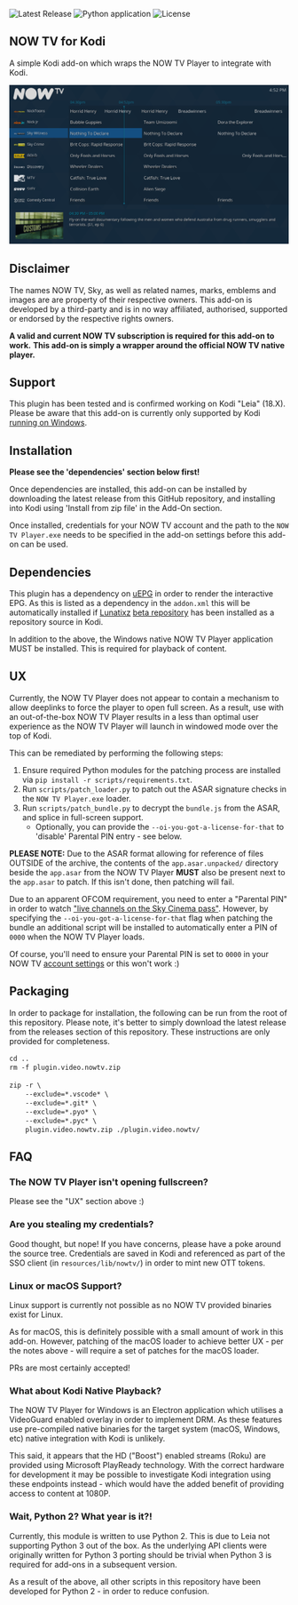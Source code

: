 ![Latest Release](https://img.shields.io/github/v/release/darkarnium/plugin.video.nowtv)
![Python application](https://github.com/darkarnium/plugin.video.nowtv/workflows/style/badge.svg?branch=master)
![License](https://img.shields.io/github/license/darkarnium/plugin.video.nowtv)

## NOW TV for Kodi

A simple Kodi add-on which wraps the NOW TV Player to integrate with Kodi.

![uEPG View](images/uEPG-View.png?raw=true)

## Disclaimer

The names NOW TV, Sky, as well as related names, marks, emblems and images
are are property of their respective owners. This add-on is developed by a
third-party and is in no way affiliated, authorised, supported or endorsed by
the respective rights owners.

**A valid and current NOW TV subscription is required for this add-on to work.**
**This add-on is simply a wrapper around the official NOW TV native player.**

## Support

This plugin has been tested and is confirmed working on Kodi "Leia" (18.X).
Please be aware that this add-on is currently only supported by Kodi
[running on Windows](#linux-or-macos-support).

## Installation

**Please see the 'dependencies' section below first!**

Once dependencies are installed, this add-on can be installed by downloading
the latest release from this GitHub repository, and installing into Kodi using
'Install from zip file' in the Add-On section.

Once installed, credentials for your NOW TV account and the path to the
`NOW TV Player.exe` needs to be specified in the add-on settings before this
add-on can be used.

## Dependencies

This plugin has a dependency on [uEPG](https://git.io/JfC65) in order to render
the interactive EPG. As this is listed as a dependency in the `addon.xml` this
will be automatically installed if [Lunatixz](https://github.com/Lunatixz/)
[beta repository](http://tinyurl.com/y2obmbfx) has been installed as a
repository source in Kodi.

In addition to the above, the Windows native NOW TV Player application MUST
be installed. This is required for playback of content.

## UX

Currently, the NOW TV Player does not appear to contain a mechanism to allow
deeplinks to force the player to open full screen. As a result, use with an
out-of-the-box NOW TV Player results in a less than optimal user experience
as the NOW TV Player will launch in windowed mode over the top of Kodi.

This can be remediated by performing the following steps:

1. Ensure required Python modules for the patching process are installed via
   `pip install -r scripts/requirements.txt`.
2. Run `scripts/patch_loader.py` to patch out the ASAR signature checks in the
   `NOW TV Player.exe` loader.
3. Run `scripts/patch_bundle.py` to decrypt the `bundle.js` from the ASAR, and
   splice in full-screen support.
   * Optionally, you can provide the `--oi-you-got-a-license-for-that` to
     'disable' Parental PIN entry - see below. 

**PLEASE NOTE:** Due to the ASAR format allowing for reference of files OUTSIDE
of the archive, the contents of the `app.asar.unpacked/` directory beside the
`app.asar` from the NOW TV Player **MUST** also be present next to the
`app.asar` to patch. If this isn't done, then patching will fail.

Due to an apparent OFCOM requirement, you need to enter a "Parental PIN" in
order to watch ["live channels on the Sky Cinema pass"](https://help.nowtv.com/article/what-is-a-parental-pin).
However, by specifying the `--oi-you-got-a-license-for-that` flag when patching
the bundle an additional script will be installed to automatically enter a PIN
of `0000` when the NOW TV Player loads.

Of course, you'll need to ensure your Parental PIN is set to `0000` in your
NOW TV [account settings](https://account.nowtv.com/settings) or this won't
work :)

## Packaging

In order to package for installation, the following can be run from the root
of this repository. Please note, it's better to simply download the latest
release from the releases section of this repository. These instructions are
only provided for completeness. 

```
cd ..
rm -f plugin.video.nowtv.zip

zip -r \
    --exclude=*.vscode* \
    --exclude=*.git* \
    --exclude=*.pyo* \
    --exclude=*.pyc* \
    plugin.video.nowtv.zip ./plugin.video.nowtv/
```

## FAQ

### The NOW TV Player isn't opening fullscreen?

Please see the "UX" section above :)

### Are you stealing my credentials?

Good thought, but nope! If you have concerns, please have a poke around the
source tree. Credentials are saved in Kodi and referenced as part of the SSO
client (in `resources/lib/nowtv/`) in order to mint new OTT tokens.

### Linux or macOS Support?

Linux support is currently not possible as no NOW TV provided binaries exist
for Linux.

As for macOS, this is definitely possible with a small amount of work in this
add-on. However, patching of the macOS loader to achieve better UX - per the
notes above - will require a set of patches for the macOS loader.

PRs are most certainly accepted!

### What about Kodi Native Playback?

The NOW TV Player for Windows is an Electron application which utilises a
VideoGuard enabled overlay in order to implement DRM. As these features use
pre-compiled native binaries for the target system (macOS, Windows, etc) native
integration with Kodi is unlikely.

This said, it appears that the HD ("Boost") enabled streams (Roku) are provided
using Microsoft PlayReady technology. With the correct hardware for development
it may be possible to investigate Kodi integration using these endpoints
instead - which would have the added benefit of providing access to content at
1080P.

### Wait, Python 2? What year is it?!

Currently, this module is written to use Python 2. This is due to Leia not 
supporting Python 3 out of the box. As the underlying API clients were
originally written for Python 3 porting should be trivial when Python 3
is required for add-ons in a subsequent version.

As a result of the above, all other scripts in this repository have been
developed for Python 2 - in order to reduce confusion.
